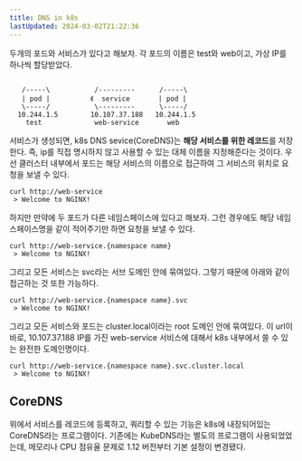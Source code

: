 ```yaml
---
title: DNS in k8s
lastUpdated: 2024-03-02T21:22:36
---
```


두개의 포드와 서비스가 있다고 해보자. 각 포드의 이름은 test와 web이고, 가상 IP를 하나씩 할당받았다.

```

   /-----\           /---------      /-----\                   
   | pod |          《  service       | pod |
   \-----/           \---------      \-----/
  10.244.1.5        10.107.37.188   10.244.1.5
    test             web-service       web

```

서비스가 생성되면, k8s DNS sevice(CoreDNS)는 **해당 서비스를 위한 레코드**를 저장한다. 즉, ip를 직접 명시하지 않고 사용할 수 있는 대체 이름을 지정해준다는 것이다. 우선 클러스터 내부에서 포드는 해당 서비스의 이름으로 접근하여 그 서비스의 위치로 요청을 보낼 수 있다.

```
curl http://web-service
 > Welcome to NGINX!
```

하지만 만약에 두 포드가 다른 네임스페이스에 있다고 해보자. 그런 경우에도 해당 네임스페이스명을 같이 적어주기만 하면 요청을 보낼 수 있다.

```
curl http://web-service.{namespace name}
 > Welcome to NGINX!
```

그리고 모든 서비스는 svc라는 서브 도메인 안에 묶여있다. 그렇기 때문에 아래와 같이 접근하는 것 또한 가능하다.

```
curl http://web-service.{namespace name}.svc
 > Welcome to NGINX!
```

그리고 모든 서비스와 포드는 cluster.local이라는 root 도메인 안에 묶여있다. 이 url이 바로, 10.107.37.188 IP를 가진 web-service 서비스에 대해서 k8s 내부에서 쓸 수 있는 완전한 도메인명이다.

```
curl http://web-service.{namespace name}.svc.cluster.local
 > Welcome to NGINX!
```

## CoreDNS

위에서 서비스를 레코드에 등록하고, 쿼리할 수 있는 기능은 k8s에 내장되어있는 CoreDNS라는 프로그램이다. 기존에는 KubeDNS라는 별도의 프로그램이 사용되었었는데, 메모리나 CPU 점유율 문제로 1.12 버전부터 기본 설정이 변경됐다.

